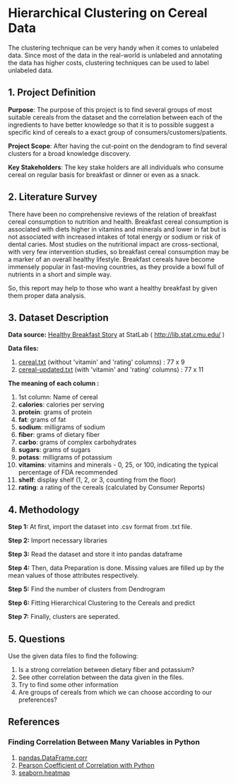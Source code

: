 # Hierarchical Clustering on Cereal Data
The clustering technique can be very handy when it comes to unlabeled data. Since most of the data in the real-world is unlabeled and annotating the data has higher costs, clustering techniques can be used to label unlabeled data.

## 1. Project Definition
**Purpose**:
The purpose of this project is to find several groups of most suitable cereals from the dataset and the 
correlation between each of the ingredients to have better knowledge so that it is to possible suggest 
a specific kind of cereals to a exact group of consumers/customers/patients.

**Project Scope**: After having the cut-point on the dendogram to find several clusters for a broad 
knowledge discovery.

**Key Stakeholders**: The key stake holders are all individuals who consume cereal on regular basis for 
breakfast or dinner or even as a snack.

## 2. Literature Survey
There have been no comprehensive reviews of the relation of breakfast cereal consumption to nutrition 
and health. Breakfast cereal consumption is associated with diets higher in vitamins and minerals and 
lower in fat but is not associated with increased intakes of total energy or sodium or risk of dental caries. 
Most studies on the nutritional impact are cross-sectional, with very few intervention studies, so 
breakfast cereal consumption may be a marker of an overall healthy lifestyle. Breakfast cereals have 
become immensely popular in fast-moving countries, as they provide a bowl full of nutrients in a short 
and simple way.

So, this report may help to those who want a healthy breakfast by given them proper data analysis.

## 3. Dataset Description

**Data source:** [Healthy Breakfast Story](https://dasl.datadescription.com//Stories/HealthyBreakfast.html) at StatLab ( http://lib.stat.cmu.edu/ ) 

**Data files:** 
1. [cereal.txt](https://www.cs.umd.edu/hcil/hce/examples/cereal/cereal.txt) (without 'vitamin' and 'rating' columns) : 77 x 9
2. [cereal-updated.txt](https://www.cs.umd.edu/hcil/hce/examples/cereal/cereal-updated.txt) (with 'vitamin' and 'rating' columns) : 77 x 11

**The meaning of each column :**
1. 1st column: Name of cereal
2. **calories**: calories per serving
3. **protein**: grams of protein
3. **fat**: grams of fat
4. **sodium**: milligrams of sodium
5. **fiber**: grams of dietary fiber
6. **carbo**: grams of complex carbohydrates
7. **sugars**: grams of sugars
8. **potass**: milligrams of potassium
9. **vitamins**: vitamins and minerals - 0, 25, or 100, indicating the typical percentage of FDA recommended
10. **shelf**: display shelf (1, 2, or 3, counting from the floor)
11. **rating**: a rating of the cereals (calculated by Consumer Reports)

## 4. Methodology
**Step 1:** At first, import the dataset into .csv format from .txt file.

**Step 2:** Import necessary libraries

**Step 3:** Read the dataset and store it into pandas dataframe

**Step 4:** Then, data Preparation is done. Missing values are filled up by the mean values of those attributes respectively.

**Step 5:** Find the number of clusters from Dendrogram

**Step 6:** Fitting Hierarchical Clustering to the Cereals and predict

**Step 7:** Finally, clusters are seperated.

## 5. Questions
Use the given data files to find the following: 
1. Is a strong correlation between dietary fiber and potassium?  
2. See other correlation between the data given in the files.
3. Try to find some other information
4. Are groups of cereals from which we can choose according to our preferences?


## References
### Finding Correlation Between Many Variables in Python
1. [pandas.DataFrame.corr](https://pandas.pydata.org/pandas-docs/stable/reference/api/pandas.DataFrame.corr.html)
2. [Pearson Coefficient of Correlation with Python](https://levelup.gitconnected.com/pearson-coefficient-of-correlation-using-pandas-ca68ce678c04)
3. [seaborn.heatmap](https://seaborn.pydata.org/generated/seaborn.heatmap.html)
